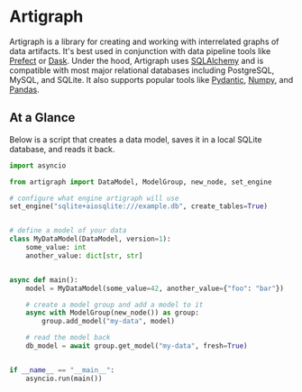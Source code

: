 # Artigraph

Artigraph is a library for creating and working with interrelated graphs of data
artifacts. It's best used in conjunction with data pipeline tools like
[Prefect](https://www.prefect.io/) or [Dask](https://dask.org/). Under the hood,
Artigraph uses [SQLAlchemy](https://www.sqlalchemy.org/) and is compatible with most
major relational databases including PostgreSQL, MySQL, and SQLite. It also supports
popular tools like [Pydantic](https://docs.pydantic.dev/), [Numpy](https://numpy.org/),
and [Pandas](https://pandas.pydata.org/).

## At a Glance

Below is a script that creates a data model, saves it in a local SQLite database, and
reads it back.

```python
import asyncio

from artigraph import DataModel, ModelGroup, new_node, set_engine

# configure what engine artigraph will use
set_engine("sqlite+aiosqlite:///example.db", create_tables=True)


# define a model of your data
class MyDataModel(DataModel, version=1):
    some_value: int
    another_value: dict[str, str]


async def main():
    model = MyDataModel(some_value=42, another_value={"foo": "bar"})

    # create a model group and add a model to it
    async with ModelGroup(new_node()) as group:
        group.add_model("my-data", model)

    # read the model back
    db_model = await group.get_model("my-data", fresh=True)


if __name__ == "__main__":
    asyncio.run(main())
```
